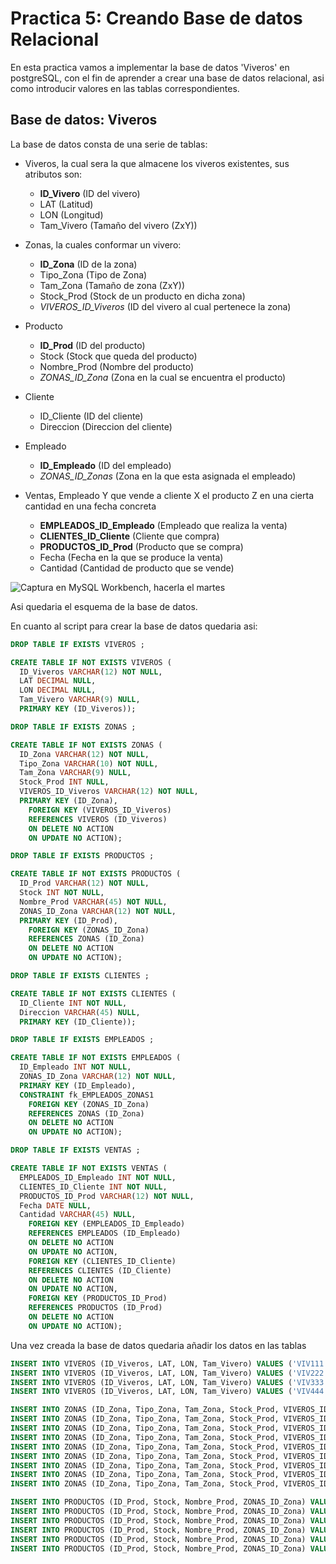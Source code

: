 # Practica 5: Creando Base de datos Relacional

En esta practica vamos a implementar la base de datos 'Viveros' en postgreSQL, con el fin de aprender a crear una base de datos relacional, asi como introducir valores en las tablas correspondientes.

## Base de datos: Viveros

La base de datos consta de una serie de tablas:

* Viveros, la cual sera la que almacene los viveros existentes, sus atributos son:
  * **ID_Vivero** (ID del vivero)
  * LAT (Latitud)
  * LON (Longitud)
  * Tam_Vivero (Tamaño del vivero (ZxY))

* Zonas, la cuales conformar un vivero:
  * **ID_Zona** (ID de la zona)
  * Tipo_Zona (Tipo de Zona)
  * Tam_Zona (Tamaño de zona (ZxY))
  * Stock_Prod (Stock de un producto en dicha zona)
  * *VIVEROS_ID_Viveros* (ID del vivero al cual pertenece la zona)

* Producto
  * **ID_Prod** (ID del producto)
  * Stock (Stock que queda del producto)
  * Nombre_Prod (Nombre del producto)
  * *ZONAS_ID_Zona* (Zona en la cual se encuentra el producto)

* Cliente
  * ID_Cliente (ID del cliente)
  * Direccion (Direccion del cliente)

* Empleado
  * **ID_Empleado** (ID del empleado)
  * *ZONAS_ID_Zonas* (Zona en la que esta asignada el empleado)

* Ventas, Empleado Y que vende a cliente X el producto Z en una cierta cantidad en una fecha concreta
  * **EMPLEADOS_ID_Empleado** (Empleado que realiza la venta)
  * **CLIENTES_ID_Cliente** (Cliente que compra)
  * **PRODUCTOS_ID_Prod** (Producto que se compra)
  * Fecha (Fecha en la que se produce la venta)
  * Cantidad (Cantidad de producto que se vende)


![Captura en MySQL Workbench, hacerla el martes]()

Asi quedaria el esquema de la base de datos.

En cuanto al script para crear la base de datos quedaria asi:

```sql
DROP TABLE IF EXISTS VIVEROS ;

CREATE TABLE IF NOT EXISTS VIVEROS (
  ID_Viveros VARCHAR(12) NOT NULL,
  LAT DECIMAL NULL,
  LON DECIMAL NULL,
  Tam_Vivero VARCHAR(9) NULL,
  PRIMARY KEY (ID_Viveros));

DROP TABLE IF EXISTS ZONAS ;

CREATE TABLE IF NOT EXISTS ZONAS (
  ID_Zona VARCHAR(12) NOT NULL,
  Tipo_Zona VARCHAR(10) NOT NULL,
  Tam_Zona VARCHAR(9) NULL,
  Stock_Prod INT NULL,
  VIVEROS_ID_Viveros VARCHAR(12) NOT NULL,
  PRIMARY KEY (ID_Zona),
    FOREIGN KEY (VIVEROS_ID_Viveros)
    REFERENCES VIVEROS (ID_Viveros)
    ON DELETE NO ACTION
    ON UPDATE NO ACTION);

DROP TABLE IF EXISTS PRODUCTOS ;

CREATE TABLE IF NOT EXISTS PRODUCTOS (
  ID_Prod VARCHAR(12) NOT NULL,
  Stock INT NOT NULL,
  Nombre_Prod VARCHAR(45) NOT NULL,
  ZONAS_ID_Zona VARCHAR(12) NOT NULL,
  PRIMARY KEY (ID_Prod),
    FOREIGN KEY (ZONAS_ID_Zona)
    REFERENCES ZONAS (ID_Zona)
    ON DELETE NO ACTION
    ON UPDATE NO ACTION);

DROP TABLE IF EXISTS CLIENTES ;

CREATE TABLE IF NOT EXISTS CLIENTES (
  ID_Cliente INT NOT NULL,
  Direccion VARCHAR(45) NULL,
  PRIMARY KEY (ID_Cliente));

DROP TABLE IF EXISTS EMPLEADOS ;

CREATE TABLE IF NOT EXISTS EMPLEADOS (
  ID_Empleado INT NOT NULL,
  ZONAS_ID_Zona VARCHAR(12) NOT NULL,
  PRIMARY KEY (ID_Empleado),
  CONSTRAINT fk_EMPLEADOS_ZONAS1
    FOREIGN KEY (ZONAS_ID_Zona)
    REFERENCES ZONAS (ID_Zona)
    ON DELETE NO ACTION
    ON UPDATE NO ACTION);

DROP TABLE IF EXISTS VENTAS ;

CREATE TABLE IF NOT EXISTS VENTAS (
  EMPLEADOS_ID_Empleado INT NOT NULL,
  CLIENTES_ID_Cliente INT NOT NULL,
  PRODUCTOS_ID_Prod VARCHAR(12) NOT NULL,
  Fecha DATE NULL,
  Cantidad VARCHAR(45) NULL,
    FOREIGN KEY (EMPLEADOS_ID_Empleado)
    REFERENCES EMPLEADOS (ID_Empleado)
    ON DELETE NO ACTION
    ON UPDATE NO ACTION,
    FOREIGN KEY (CLIENTES_ID_Cliente)
    REFERENCES CLIENTES (ID_Cliente)
    ON DELETE NO ACTION
    ON UPDATE NO ACTION,
    FOREIGN KEY (PRODUCTOS_ID_Prod)
    REFERENCES PRODUCTOS (ID_Prod)
    ON DELETE NO ACTION
    ON UPDATE NO ACTION);
```

Una vez creada la base de datos quedaria añadir los datos en las tablas

```sql
INSERT INTO VIVEROS (ID_Viveros, LAT, LON, Tam_Vivero) VALUES ('VIV111', 16.7687, -4.67896, '20x50');
INSERT INTO VIVEROS (ID_Viveros, LAT, LON, Tam_Vivero) VALUES ('VIV222', 18.1224, -11.42312, '30x20');
INSERT INTO VIVEROS (ID_Viveros, LAT, LON, Tam_Vivero) VALUES ('VIV333', 21.5324, -9.43124, '15x50');
INSERT INTO VIVEROS (ID_Viveros, LAT, LON, Tam_Vivero) VALUES ('VIV444', 8.2000, -3.42332, '35x40');

INSERT INTO ZONAS (ID_Zona, Tipo_Zona, Tam_Zona, Stock_Prod, VIVEROS_ID_Viveros) VALUES ('Z1-111', 'Almacen', '20x25', '1120', 'VIV111');
INSERT INTO ZONAS (ID_Zona, Tipo_Zona, Tam_Zona, Stock_Prod, VIVEROS_ID_Viveros) VALUES ('Z2-111', 'Exterior', '10x3', NULL, 'VIV111');
INSERT INTO ZONAS (ID_Zona, Tipo_Zona, Tam_Zona, Stock_Prod, VIVEROS_ID_Viveros) VALUES ('Z3-111', 'Caja', '20x25', NULL, 'VIV111');
INSERT INTO ZONAS (ID_Zona, Tipo_Zona, Tam_Zona, Stock_Prod, VIVEROS_ID_Viveros) VALUES ('Z1-222', 'Almacen', '10x20', '3230', 'VIV222');
INSERT INTO ZONAS (ID_Zona, Tipo_Zona, Tam_Zona, Stock_Prod, VIVEROS_ID_Viveros) VALUES ('Z2-222', 'Exterior', '10x3', NULL, 'VIV222');
INSERT INTO ZONAS (ID_Zona, Tipo_Zona, Tam_Zona, Stock_Prod, VIVEROS_ID_Viveros) VALUES ('Z3-222', 'Caja', '10x20', NULL, 'VIV222');
INSERT INTO ZONAS (ID_Zona, Tipo_Zona, Tam_Zona, Stock_Prod, VIVEROS_ID_Viveros) VALUES ('Z1-333', 'Almacen', '10x20', '2500', 'VIV333');
INSERT INTO ZONAS (ID_Zona, Tipo_Zona, Tam_Zona, Stock_Prod, VIVEROS_ID_Viveros) VALUES ('Z2-333', 'Exterior', '10x3', NULL, 'VIV333');
INSERT INTO ZONAS (ID_Zona, Tipo_Zona, Tam_Zona, Stock_Prod, VIVEROS_ID_Viveros) VALUES ('Z3-333', 'Caja', '10x20', NULL, 'VIV333');

INSERT INTO PRODUCTOS (ID_Prod, Stock, Nombre_Prod, ZONAS_ID_Zona) VALUES ('P00001', '320', 'Margaritas', 'Z1-111');
INSERT INTO PRODUCTOS (ID_Prod, Stock, Nombre_Prod, ZONAS_ID_Zona) VALUES ('P00002', '130', 'Rosas Rojas', 'Z1-222');
INSERT INTO PRODUCTOS (ID_Prod, Stock, Nombre_Prod, ZONAS_ID_Zona) VALUES ('P00003', '500', 'Rosas Blancas', 'Z1-333');
INSERT INTO PRODUCTOS (ID_Prod, Stock, Nombre_Prod, ZONAS_ID_Zona) VALUES ('P00004', '650', 'Girasoles', 'Z1-111');
INSERT INTO PRODUCTOS (ID_Prod, Stock, Nombre_Prod, ZONAS_ID_Zona) VALUES ('P00005', '430', 'Camelias', 'Z1-222');
INSERT INTO PRODUCTOS (ID_Prod, Stock, Nombre_Prod, ZONAS_ID_Zona) VALUES ('P00006', '80', 'Tulipanes', 'Z1-333');
```